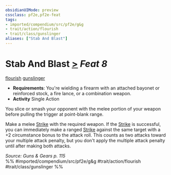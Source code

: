 ```yaml
---
obsidianUIMode: preview
cssclass: pf2e,pf2e-feat
tags:
- imported/compendium/src/pf2e/g&g
- trait/action/flourish
- trait/class/gunslinger
aliases: ["Stab And Blast"]
---
```

# Stab And Blast  [>](chapter-9-playing-the-game.md#Actions "Single Action") *Feat 8*  
[flourish](flourish.md)  [gunslinger](rules/traits/gunslinger-g-g.md)  

- **Requirements**: You're wielding a firearm with an attached bayonet or reinforced stock, a fire lance, or a combination weapon.
- **Activity** Single Action

You slice or smash your opponent with the melee portion of your weapon before pulling the trigger at point-blank range.

Make a melee [Strike](strike.md) with the required weapon. If the [Strike](strike.md) is successful, you can immediately make a ranged [Strike](strike.md) against the same target with a +2 circumstance bonus to the attack roll. This counts as two attacks toward your multiple attack penalty, but you don't apply the multiple attack penalty until after making both attacks.

*Source: Guns & Gears p. 115*  
%% #imported/compendium/src/pf2e/g&g #trait/action/flourish #trait/class/gunslinger %%
